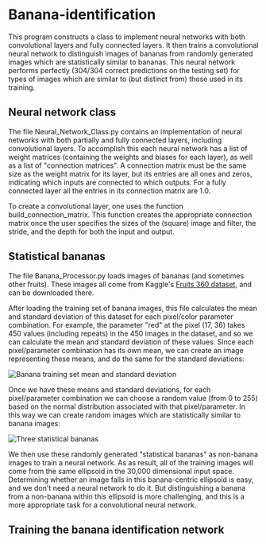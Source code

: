# Banana-identification
This program constructs a class to implement neural networks with both convolutional layers and fully connected layers. It then trains a convolutional neural network to distinguish images of bananas from randomly generated images which are statistically similar to bananas. This neural network performs perfectly (304/304 correct predictions on the testing set) for types of images which are similar to (but distinct from) those used in its training. 

## Neural network class
The file Neural_Network_Class.py contains an implementation of neural networks with both partially and fully connected layers, including convolutional layers. To accomplish this each neural network has a list of weight matrices (containing the weights and biases for each layer), as well as a list of "connection matrices".  A connection matrix must be the same size as the weight matrix for its layer, but its entries are all ones and zeros, indicating which inputs are connected to which outputs. For a fully connected layer all the entries in its connection matrix are 1.0. 

To create a convolutional layer, one uses the function build_connection_matrix. This function creates the appropriate connection matrix once the user specifies the sizes of the (square) image and filter, the stride, and the depth for both the input and output. 

## Statistical bananas
The file Banana_Processor.py loads images of bananas (and sometimes other fruits). These images all come from Kaggle's [Fruits 360 dataset](https://www.kaggle.com/moltean/fruits), and can be downloaded there. 

After loading the training set of banana images, this file calculates the mean and standard deviation of this dataset for each pixel/color parameter combination. For example, the parameter "red" at the pixel (17, 36) takes 450 values (including repeats) in the 450 images in the dataset, and so we can calculate the mean and standard deviation of these values. Since each pixel/parameter combination has its own mean, we can create an image representing these means, and do the same for the standard deviations: 

![Banana training set mean and standard deviation](https://i.imgur.com/dTOd1iH.png)

Once we have these means and standard deviations, for each pixel/parameter combination we can choose a random value (from 0 to 255) based on the normal distribution associated with that pixel/parameter. In this way we can create random images which are statistically similar to banana images: 

![Three statistical bananas](https://i.imgur.com/eSt6qqd.png)

We then use these randomly generated "statistical bananas" as non-banana images to train a neural network. As as result, all of the training images will come from the same ellipsoid in the 30,000 dimensional input space. Determining whether an image falls in this banana-centric ellipsoid is easy, and we don't need a neural network to do it. But distinguishing a banana from a non-banana within this ellipsoid is more challenging, and this is a more appropriate task for a convolutional neural network. 

## Training the banana identification network
